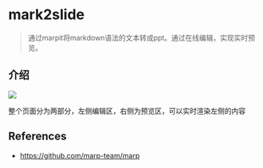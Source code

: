 # mark2slide
> 通过marpit将markdown语法的文本转成ppt。通过在线编辑，实现实时预览。

## 介绍
![](https://gitee.com/wanqqq29/vnote_images/raw/master/280890615220154.png)

整个页面分为两部分，左侧编辑区，右侧为预览区，可以实时渲染左侧的内容

## References
- https://github.com/marp-team/marp